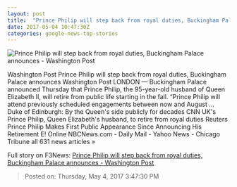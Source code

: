 ```yaml
---
layout: post
title:  "Prince Philip will step back from royal duties, Buckingham Palace announces - Washington Post"
date: 2017-05-04 10:47:30Z
categories: google-news-top-stories
---
```


![Prince Philip will step back from royal duties, Buckingham Palace announces - Washington Post](https://img.washingtonpost.com/rf/image_1484w/2010-2019/WashingtonPost/2017/05/04/Foreign/Images/AFP_O360P.jpg)

Washington Post Prince Philip will step back from royal duties, Buckingham Palace announces Washington Post LONDON — Buckingham Palace announced Thursday that Prince Philip, the 95-year-old husband of Queen Elizabeth II, will retire from public life starting in the fall. “Prince Philip will attend previously scheduled engagements between now and August ... Duke of Edinburgh: By the Queen's side publicly for decades CNN UK's Prince Philip, Queen Elizabeth's husband, to retire from royal duties Reuters Prince Philip Makes First Public Appearance Since Announcing His Retirement E! Online NBCNews.com - Daily Mail - Yahoo News - Chicago Tribune all 631 news articles »


Full story on F3News: [Prince Philip will step back from royal duties, Buckingham Palace announces - Washington Post](http://www.f3nws.com/n/2pNFzC)

> Posted on: Thursday, May 4, 2017 3:47:30 PM
